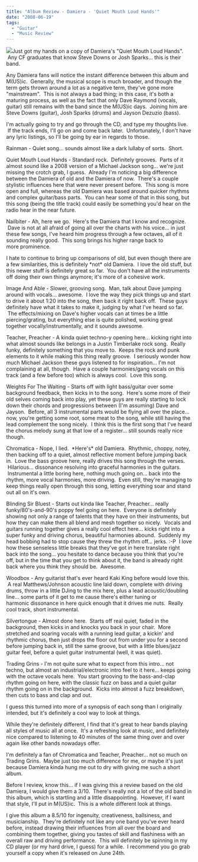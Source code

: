 ```yaml
---
title: "Album Review - Damiera - 'Quiet Mouth Loud Hands'"
date: "2008-06-19"
tags:
  - "Guitar"
  - "Music Review"
---
```


[![](images/149.jpg)](http://www.equalvision.com/media/releases/149.jpg)Just got my hands on a copy of Damiera's "Quiet Mouth Loud Hands".  Any CF graduates that know Steve Downs or Josh Sparks... this is their band.

Any Damiera fans will notice the instant difference between this album and M(US)ic.  Generally, the musical scope is much broader, and though the term gets thrown around a lot as a negative term, they've gone more "mainstream".  This is not always a bad thing; in this case, it's both a maturing process, as well as the fact that only Dave Raymond (vocals, guitar) still remains with the band since the M(US)ic days.  Joining him are Steve Downs (guitar), Josh Sparks (drums) and Jayson Dezuzio (bass).

I'm actually going to try and go through the CD, and type my thoughts live.  If the track ends, I'll go on and come back later.  Unfortunately, I don't have any lyric listings, so I'll be going by ear in regards to those.

Rainman - Quiet song... sounds almost like a dark lullaby of sorts.  Short.

Quiet Mouth Loud Hands - Standard rock.  Definitely grooves.  Parts of it almost sound like a 2008 version of a Michael Jackson song... we're just missing the crotch grab, I guess.  Already I'm noticing a big difference between the Damiera of old and the Damiera of now.  There's a couple stylistic influences here that were never present before.  This song is more open and full, whereas the old Damiera was based around quicker rhythms and complex guitar/bass parts.  You can hear some of that in this song, but this song (being the title track) could easily be something you'd hear on the radio hear in the near future.

Nailbiter - Ah, here we go.  Here's the Damiera that I know and recognize.  Dave is not at all afraid of going all over the charts with his voice... in just these few songs, I've heard him progress through a few octaves, all of it sounding really good.  This song brings his higher range back to more prominence.

I hate to continue to bring up comparisons of old, but even though there are a few similarities, this is definitely \*not\* old Damiera.  I love the old stuff, but this newer stuff is definitely great so far.  You don't have all the instruments off doing their own things anymore; it's more of a cohesive work.

Image And Able - Slower, grooving song.  Man, talk about Dave jumping around with vocals... awesome.  I love the way they pick things up and start to drive it about 1:20 into the song, then back it right back off.  These guys definitely have what it takes to make it, judging by what I've heard so far.  The effects/mixing on Dave's higher vocals can at times be a little piercing/grating, but everything else is quite polished, working great together vocally/instrumentally, and it sounds awesome.

Teacher, Preacher - A kinda quiet techno-y opening here... kicking right into what almost sounds like belongs in a Justin Timberlake rock song.  Really funky, definitely something that you move to.  Keeps the rock and punk elements to it while making this thing really groove.  I seriously wonder how much Michael Jackson these guys listened to for inspiration... I'm not complaining at all, though.  Have a couple harmonies/gang vocals on this track (and a few before too) which is always cool.  Love this song.

Weights For The Waiting - Starts off with light bass/guitar over some background feedback, then kicks in to the song.  Here's some more of their old selves coming back into play, yet these guys are really starting to lock down their chords and progressions between (I'm assuming) Dave and Jayson.  Before, all 3 instrumental parts would be flying all over the place... now, you're getting some root, some meat to the song, while still having the lead complement the song nicely.  I think this is the first song that I've heard the chorus melody sung at that low of a register... still sounds really nice though.

Chromatica - Nope, I lied.  \*Here's\* old Damiera.  Rhythmic, choppy, notey, then backing off to a quiet, almost reflective moment before jumping back in.  Love the bass groove here, really drives this song through the verses.  Hilarious... dissonance resolving into graceful harmonies in the guitars.  Instrumental a little boring here, nothing much going on... back into the rhythm, more vocal harmonies, more driving.  Even still, they're managing to keep things really open through this song, letting everything soar and stand out all on it's own.

Blinding Sir Bluest - Starts out kinda like Teacher, Preacher... really funky/80's-and-90's poppy feel going on here.  Everyone is definitely showing not only a range of talents that they have on their instruments, but how they can make them all blend and mesh together so nicely.  Vocals and guitars running together gives a really cool effect here... kicks right into a super funky and driving chorus, beautiful harmonies abound.  Suddenly my head bobbing had to stop cause they threw the rhythm off... jerks. :-P  I love how these senseless little breaks that they've got in here translate right back into the song... you hesitate to dance because you think that you're off, but in the time that you get to think about it, the band is already right back where you think they should be.  Awesome.

Woodbox - Any guitarist that's ever heard Kaki King before would love this.  A real Matthews/Johnson acoustic line laid down, complete with driving drums, throw in a little DJing to the mix here, plus a lead acoustic/doubling line... some parts of it get to me cause there's either tuning or harmonic dissonance in here quick enough that it drives me nuts.  Really cool track, short instrumental.

Silvertongue - Almost done here.  Starts off real quiet, faded in the background, then kicks in and knocks you back in your chair.  More stretched and soaring vocals with a running lead guitar, a kickin' and rhythmic chorus, then just drops the floor out from under you for a second before jumping back in, still the same groove, but with a little blues/jazz guitar feel, before a quiet guitar instrumental (well, it was quiet).

Trading Grins - I'm not quite sure what to expect from this intro... not techno, but almost an industrial/electronic intro feel to it here... keeps going with the octave vocals here.  You start grooving to the bass-and-clap rhythm going on here, with the classic fuzz on bass and a quiet guitar rhythm going on in the background.  Kicks into almost a fuzz breakdown, then cuts to bass and clap and out.

I guess this turned into more of a synopsis of each song than I originally intended, but it's definitely a cool way to look at things.

While they're definitely different, I find that it's great to hear bands playing all styles of music all at once.  It's a refreshing look at music, and definitely nice compared to listening to 40 minutes of the same thing over and over again like other bands nowadays offer.

I'm definitely a fan of Chromatica and Teacher, Preacher... not so much on Trading Grins.  Maybe just too much difference for me, or maybe it's just because Damiera kinda hung me out to dry with giving me such a short album.

Before I review, know this... if I was giving this a review based on the old Damiera, I would give them a 3/10.  There's really not a lot of the old band in this album, which is startling and a little disappointing.  However, if I want that style, I'll put in M(US)ic.  This is a whole different look at things.

I give this album a 8.5/10 for ingenuity, creativeness, ballsiness, and musicianship.  They're definitely not like any one band you've ever heard before, instead drawing their influences from all over the board and combining them together, giving you tastes of skill and flashiness with an overall raw and driving performance.  This will definitely be spinning in my CD player (or my hard drive, I guess) for a while.  I recommend you go grab yourself a copy when it's released on June 24th.
